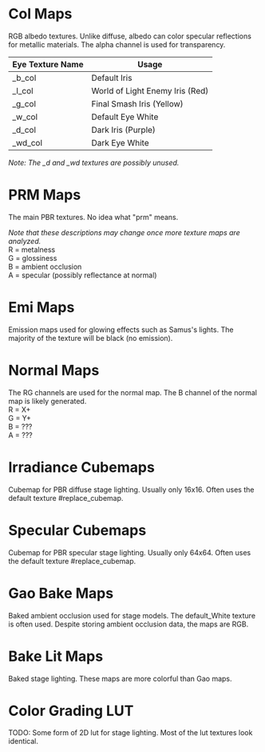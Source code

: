 # Col Maps
RGB albedo textures. Unlike diffuse, albedo can color specular reflections for metallic materials. The alpha channel is used for transparency.

| Eye Texture Name | Usage |
| --- | --- |
| _b_col | Default Iris |
| _l_col | World of Light Enemy Iris (Red) |
| _g_col | Final Smash Iris (Yellow) |
| _w_col | Default Eye White |
| _d_col | Dark Iris (Purple) |
| _wd_col | Dark Eye White |
*Note: The _d and _wd textures are possibly unused.*

# PRM Maps
The main PBR textures. No idea what "prm" means.

*Note that these descriptions may change once more texture maps are analyzed.*  
R = metalness  
G = glossiness  
B = ambient occlusion  
A = specular (possibly reflectance at normal)  

# Emi Maps
Emission maps used for glowing effects such as Samus's lights. The majority of the texture will be
black (no emission).

# Normal Maps
The RG channels are used for the normal map. The B channel of the normal map is likely generated.  
R = X+  
G = Y+  
B = ???  
A = ???

# Irradiance Cubemaps
Cubemap for PBR diffuse stage lighting. Usually only 16x16. Often uses the default texture
#replace_cubemap.

# Specular Cubemaps
Cubemap for PBR specular stage lighting. Usually only 64x64. Often uses the default texture
#replace_cubemap.

# Gao Bake Maps
Baked ambient occlusion used for stage models. The default_White texture is often used. Despite
storing ambient occlusion data, the maps are RGB.

# Bake Lit Maps
Baked stage lighting. These maps are more colorful than Gao maps.

# Color Grading LUT
TODO: Some form of 2D lut for stage lighting. Most of the lut textures look identical.
